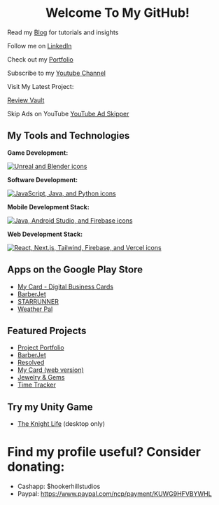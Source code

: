 <h1 style="text-align: center;">Welcome To My GitHub!</h1>
<p>Read my <a href="https://www.hookerhillstudios.com/Blog" target="_blank">Blog</a> for tutorials and insights</p>
<p>Follow me on <a href="https://www.linkedin.com/comm/mynetwork/discovery-see-all?usecase=PEOPLE_FOLLOWS&followMember=jaredhooker" target="_blank">LinkedIn</a></p>
<p>Check out my <a href="https://jaredsportfolio.netlify.app" target="_blank">Portfolio</a></p>
 </a>
 <p>
  Subscribe to my  <a 
            title="youtube"
            rel="noopener" 
            href="https://youtube.com/@hookerhillstudios" 
            target="_blank">
              Youtube Channel
            </a> 
 </p>

 <p>Visit My Latest Project:</p> <a href="https://review-vault.vercel.app">Review Vault</a>

 Skip Ads on YouTube
 <a href="https://github.com/JRH89/youtube-ad-skipper">YouTube Ad Skipper</a>
           
<h2>My Tools and Technologies</h2>
<p><strong>Game Development:</strong></p>
<p>
  <a href="https://skillicons.dev" target="_blank">
    <img src="https://skillicons.dev/icons?i=unreal,blender&perline=2" alt="Unreal and Blender icons" />
  </a>
</p>
<p><strong>Software Development:</strong></p>
<p>
  <a href="https://skillicons.dev" target="_blank">
    <img src="https://skillicons.dev/icons?i=javascript,java,python&perline=3" alt="JavaScript, Java, and Python icons" />
  </a>
</p>
<p><strong>Mobile Development Stack:</strong></p>
<p>
  <a href="https://skillicons.dev" target="_blank">
    <img src="https://skillicons.dev/icons?i=java,androidstudio,firebase&perline=3" alt="Java, Android Studio, and Firebase icons" />
  </a>
</p>
<p><strong>Web Development Stack:</strong></p>
<p>
  <a href="https://skillicons.dev" target="_blank">
    <img src="https://skillicons.dev/icons?i=react,nextjs,tailwind,firebase,vercel&perline=5" alt="React, Next.js, Tailwind, Firebase, and Vercel icons" />
  </a>
</p>
<h2>Apps on the Google Play Store</h2>
<ul>
  <li><a href="https://play.google.com/store/apps/details?id=mycard.mycard" target="_blank">My Card - Digital Business Cards</a></li>
  <li><a href="https://play.google.com/store/apps/details?id=com.barberjet" target="_blank">BarberJet</a></li>
  <li><a href="https://play.google.com/store/apps/details?id=runner.starrunner" target="_blank">STARRUNNER</a></li>
  <li><a href="https://play.google.com/store/apps/details?id=weatherreport.suite" target="_blank">Weather Pal</a></li>
</ul>
<h2>Featured Projects</h2>
<ul>
  <li><a href="https://jaredsportfolio.netlify.app" target="_blank">Project Portfolio</a></li>
  <li><a href="https://barberjet.vercel.app" target="_blank">BarberJet</a></li>
  <li><a href="https://resolved.hookerhillstudios.com" target="_blank">Resolved</a></li>
  <li><a href="https://next-mycard.vercel.app" target="_blank">My Card (web version)</a></li>
  <li><a href="https://next-jewelry.vercel.app" target="_blank">Jewelry & Gems</a></li>
  <li><a href="https://time-tracker-plus.vercel.app" target="_blank">Time Tracker</a></li>
</ul>
<h2>Try my Unity Game</h2>
<ul>
  <li><a href="https://jrh89.itch.io/the-knight-life" target="_blank">The Knight Life</a> (desktop only)</li>
</ul>

<h1>Find my profile useful? Consider donating:</h1>

- Cashapp: $hookerhillstudios
- Paypal: https://www.paypal.com/ncp/payment/KUWG9HFVBYWHL

